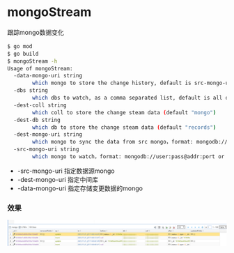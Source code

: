 # mongoStream
跟踪mongo数据变化

```bash
$ go mod
$ go build
$ mongoStream -h
Usage of mongoStream:
  -data-mongo-uri string
        which mongo to store the change history, default is src-mongo-uri (default "mongodb://localhost:27017")
  -dbs string
        which dbs to watch, as a comma separated list, default is all dbs (default "all")
  -dest-coll string
        which coll to store the change steam data (default "mongo")
  -dest-db string
        which db to store the change steam data (default "records")
  -dest-mongo-uri string
        which mongo to sync the data from src mongo，format: mongodb://user:pass@addr:port or mongodb://addr:port/?replicaSet=rs0 (default "mongodb://localhost:27017")
  -src-mongo-uri string
        which mongo to watch，format: mongodb://user:pass@addr:port or mongodb://addr:port/?replicaSet=rs0 (default "mongodb://localhost:27017")
```

* -src-mongo-uri 指定数据源mongo
* -dest-mongo-uri 指定中间库
* -data-mongo-uri 指定存储变更数据的mongo

### 效果
![image](https://github.com/pythonzm/mongoStream/blob/master/screenshots/record.png)

